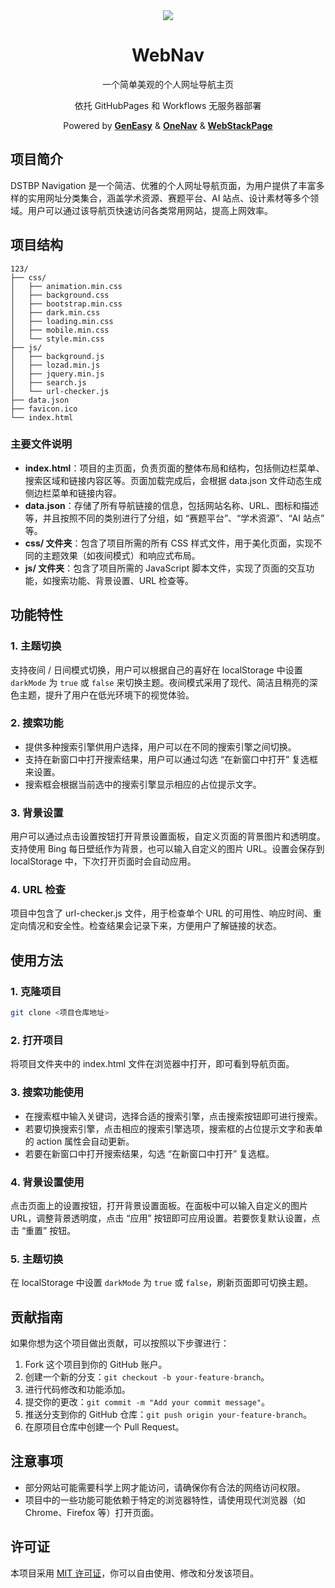 <div align="center">
<img src="./favicon.ico">
<h1>WebNav</h1>
<p>一个简单美观的个人网址导航主页</p>
<p>依托 GitHubPages 和 Workflows 无服务器部署</p>
<p>Powered by 
<a href="https://github.com/geneasy/geneasy" target="_blank"><strong>GenEasy</strong></a> & 
<a href="https://github.com/imsyy/OneNav" target="_blank"><strong>OneNav</strong></a> & 
<a href="https://github.com/WebStackPage/WebStackPage.github.io" target="_blank"><strong>WebStackPage</strong></a>
</p>
</div>

## 项目简介

DSTBP Navigation 是一个简洁、优雅的个人网址导航页面，为用户提供了丰富多样的实用网址分类集合，涵盖学术资源、赛题平台、AI 站点、设计素材等多个领域。用户可以通过该导航页快速访问各类常用网站，提高上网效率。

## 项目结构

```plaintext
123/
├── css/
│   ├── animation.min.css
│   ├── background.css
│   ├── bootstrap.min.css
│   ├── dark.min.css
│   ├── loading.min.css
│   ├── mobile.min.css
│   └── style.min.css
├── js/
│   ├── background.js
│   ├── lozad.min.js
│   ├── jquery.min.js
│   ├── search.js
│   └── url-checker.js
├── data.json
├── favicon.ico
└── index.html
```

### 主要文件说明

- **index.html**：项目的主页面，负责页面的整体布局和结构，包括侧边栏菜单、搜索区域和链接内容区等。页面加载完成后，会根据 data.json 文件动态生成侧边栏菜单和链接内容。
- **data.json**：存储了所有导航链接的信息，包括网站名称、URL、图标和描述等，并且按照不同的类别进行了分组，如 “赛题平台”、“学术资源”、“AI 站点” 等。
- **css/ 文件夹**：包含了项目所需的所有 CSS 样式文件，用于美化页面，实现不同的主题效果（如夜间模式）和响应式布局。
- **js/ 文件夹**：包含了项目所需的 JavaScript 脚本文件，实现了页面的交互功能，如搜索功能、背景设置、URL 检查等。

## 功能特性

### 1. 主题切换

支持夜间 / 日间模式切换，用户可以根据自己的喜好在 localStorage 中设置 `darkMode` 为 `true` 或 `false` 来切换主题。夜间模式采用了现代、简洁且稍亮的深色主题，提升了用户在低光环境下的视觉体验。

### 2. 搜索功能

- 提供多种搜索引擎供用户选择，用户可以在不同的搜索引擎之间切换。
- 支持在新窗口中打开搜索结果，用户可以通过勾选 “在新窗口中打开” 复选框来设置。
- 搜索框会根据当前选中的搜索引擎显示相应的占位提示文字。

### 3. 背景设置

用户可以通过点击设置按钮打开背景设置面板，自定义页面的背景图片和透明度。支持使用 Bing 每日壁纸作为背景，也可以输入自定义的图片 URL。设置会保存到 localStorage 中，下次打开页面时会自动应用。

### 4. URL 检查

项目中包含了 url-checker.js 文件，用于检查单个 URL 的可用性、响应时间、重定向情况和安全性。检查结果会记录下来，方便用户了解链接的状态。

## 使用方法

### 1. 克隆项目

```bash
git clone <项目仓库地址>
```

### 2. 打开项目

将项目文件夹中的 index.html 文件在浏览器中打开，即可看到导航页面。

### 3. 搜索功能使用

- 在搜索框中输入关键词，选择合适的搜索引擎，点击搜索按钮即可进行搜索。
- 若要切换搜索引擎，点击相应的搜索引擎选项，搜索框的占位提示文字和表单的 action 属性会自动更新。
- 若要在新窗口中打开搜索结果，勾选 “在新窗口中打开” 复选框。

### 4. 背景设置使用

点击页面上的设置按钮，打开背景设置面板。在面板中可以输入自定义的图片 URL，调整背景透明度，点击 “应用” 按钮即可应用设置。若要恢复默认设置，点击 “重置” 按钮。

### 5. 主题切换

在 localStorage 中设置 `darkMode` 为 `true` 或 `false`，刷新页面即可切换主题。

## 贡献指南

如果你想为这个项目做出贡献，可以按照以下步骤进行：

1. Fork 这个项目到你的 GitHub 账户。
2. 创建一个新的分支：`git checkout -b your-feature-branch`。
3. 进行代码修改和功能添加。
4. 提交你的更改：`git commit -m "Add your commit message"`。
5. 推送分支到你的 GitHub 仓库：`git push origin your-feature-branch`。
6. 在原项目仓库中创建一个 Pull Request。

## 注意事项

- 部分网站可能需要科学上网才能访问，请确保你有合法的网络访问权限。
- 项目中的一些功能可能依赖于特定的浏览器特性，请使用现代浏览器（如 Chrome、Firefox 等）打开页面。

## 许可证

本项目采用 [MIT 许可证](https://opensource.org/licenses/MIT)，你可以自由使用、修改和分发该项目。